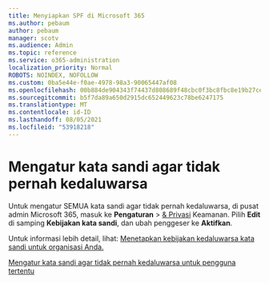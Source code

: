 ```yaml
---
title: Menyiapkan SPF di Microsoft 365
ms.author: pebaum
author: pebaum
manager: scotv
ms.audience: Admin
ms.topic: reference
ms.service: o365-administration
localization_priority: Normal
ROBOTS: NOINDEX, NOFOLLOW
ms.custom: 0ba5e44e-f0ae-4978-98a3-90065447af08
ms.openlocfilehash: 00b884de904343f74437d808689f48cbc0f3bc8fbc8e19b27cebd1e2a68fdd71
ms.sourcegitcommit: b5f7da89a650d2915dc652449623c78be6247175
ms.translationtype: MT
ms.contentlocale: id-ID
ms.lasthandoff: 08/05/2021
ms.locfileid: "53918218"
---
```

# <a name="set-passwords-to-never-expire"></a>Mengatur kata sandi agar tidak pernah kedaluwarsa 

Untuk mengatur SEMUA kata sandi agar tidak pernah kedaluwarsa, di pusat admin Microsoft 365, masuk ke **Pengaturan**  >  [ &amp; Privasi](https://portal.office.com/adminportal/home#/settings/security) Keamanan. Pilih **Edit** di samping **Kebijakan kata sandi**, dan ubah penggeser ke **Aktifkan**.
  
Untuk informasi lebih detail, lihat: [Menetapkan kebijakan kedaluwarsa kata sandi untuk organisasi Anda.](https://docs.microsoft.com/microsoft-365/admin/manage/set-password-expiration-policy)
  
[Mengatur kata sandi agar tidak pernah kedaluwarsa untuk pengguna tertentu](https://docs.microsoft.com/microsoft-365/admin/add-users/set-password-to-never-expire)
  
